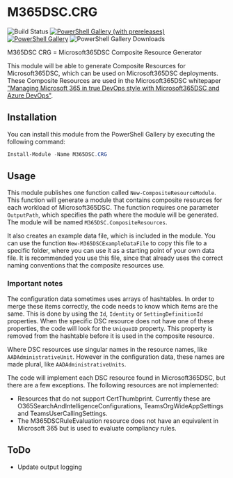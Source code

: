 # M365DSC.CRG

![Build Status](https://img.shields.io/github/actions/workflow/status/ykuijs/M365DSC.CRG/ModuleBuildTestRelease.yml)
[![PowerShell Gallery (with prereleases)](https://img.shields.io/powershellgallery/v/M365DSC.CRG.svg?include_prereleases&label=M365DSC.CRG%20Preview)](https://www.powershellgallery.com/packages/M365DSC.CRG)
[![PowerShell Gallery](https://img.shields.io/powershellgallery/v/M365DSC.CRG.svg?&label=M365DSC.CRG)](https://www.powershellgallery.com/packages/M365DSC.CRG)
![PowerShell Gallery Downloads](https://img.shields.io/powershellgallery/dt/M365DSC.CRG)

M365DSC CRG = Microsoft365DSC Composite Resource Generator

This module will be able to generate Composite Resources for Microsoft365DSC, which can be used on Microsoft365DSC deployments. These Composite Resources are used in the Microsoft365DSC whitepaper ["Managing Microsoft 365 in true DevOps style with Microsoft365DSC and Azure DevOps"](https://aka.ms/m365dscwhitepaper).

## Installation

You can install this module from the PowerShell Gallery by executing the following command:

```powershell
Install-Module -Name M365DSC.CRG
```

## Usage

This module publishes one function called `New-CompositeResourceModule`. This function will generate a module that contains composite resources for each workload of Microsoft365DSC. The function requires one parameter `OutputPath`, which specifies the path where the module will be generated. The module will be named `M365DSC.CompositeResources`.

It also creates an example data file, which is included in the module. You can use the function `New-M365DSCExampleDataFile` to copy this file to a specific folder, where you can use it as a starting point of your own data file. It is recommended you use this file, since that already uses the correct naming conventions that the composite resources use.

### Important notes

The configuration data sometimes uses arrays of hashtables. In order to merge these items correctly, the code needs to know which items are the same. This is done by using the `Id`, `Identity` or `SettingDefinitionId` properties. When the specific DSC resource does not have one of these properties, the code will look for the `UniqueID` property. This property is removed from the hashtable before it is used in the composite resource.

Where DSC resources use singular names in the resource names, like `AADAdministrativeUnit`. However in the configuration data, these names are made plural, like `AADAdministrativeUnits`.

The code will implement each DSC resource found in Microsoft365DSC, but there are a few exceptions. The following resources are not implemented:

- Resources that do not support CertThumbprint. Currently these are O365SearchAndIntelligenceConfigurations, TeamsOrgWideAppSettings and TeamsUserCallingSettings.
- The M365DSCRuleEvaluation resource does not have an equivalent in Microsoft 365 but is used to evaluate compliancy rules.

## ToDo

- Update output logging
